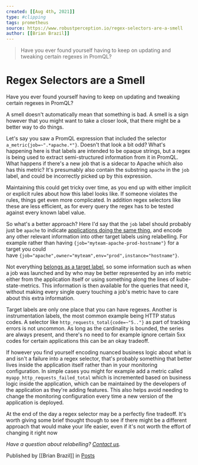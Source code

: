 ```yaml
---
created: [[Aug 4th, 2021]]
type: #clipping
tags: prometheus 
source: https://www.robustperception.io/regex-selectors-are-a-smell
author: [[Brian Brazil]] 
---
```

> Have you ever found yourself having to keep on updating and tweaking certain regexes in PromQL?

# Regex Selectors are a Smell


Have you ever found yourself having to keep on updating and tweaking certain regexes in PromQL?

A smell doesn't automatically mean that something is bad. A smell is a sign however that you might want to take a closer look, that there might be a better way to do things.

Let's say you saw a PromQL expression that included the selector `a_metric{job=~".*apache.*"}`. Doesn't that look a bit odd? What's happening here is that labels are intended to be opaque strings, but a regex is being used to extract semi-structured information from it in PromQL. What happens if there's a new job that is a sidecar to Apache which also has this metric? It's presumably also contain the substring `apache` in the `job` label, and could be incorrectly picked up by this expression.

Maintaining this could get tricky over time, as you end up with either implicit or explicit rules about how this label looks like. If someone violates the rules, things get even more complicated. In addition regex selectors like these are less efficient, as for every query the regex has to be tested against every known label value.

So what's a better approach? Here I'd say that the `job` label should probably just be `apache` to indicate [applications doing the same thing](https://www.robustperception.io/what-is-a-job-label-for), and encode any other relevant information into other target labels using relabelling. For example rather than having `{job="myteam-apache-prod-hostname"}` for a target you could have `{job="apache",owner="myteam",env="prod",instance="hostname"}`.

Not everything [belongs as a target label](https://www.robustperception.io/target-labels-are-for-life-not-just-for-christmas), so some information such as when a job was launched and by who may be better represented by an info metric either from the application itself or using something along the lines of kube-state-metrics. This information is then available for the queries that need it, without making every single query touching a job's metric have to care about this extra information.

Target labels are only one place that you can have regexes. Another is instrumentation labels, the most common example being HTTP status codes. A selector like `http_requests_total{code=~"5.."}` as part of tracking errors is not uncommon. As long as the cardinality is bounded, the series are always present, and there's no need to for example ignore certain 5xx codes for certain applications this can be an okay tradeoff.

If however you find yourself encoding nuanced business logic about what is and isn't a failure into a regex selector, that's probably something that better lives inside the application itself rather than in your monitoring configuration. In simple cases you might for example add a metric called `myapp_http_requests_failed_total` which is incremented based on business logic inside the application, which can be maintained by the developers of the application as they're adding features. This also helps avoid needing to change the monitoring configuration every time a new version of the application is deployed.

At the end of the day a regex selector may be a perfectly fine tradeoff. It's worth giving some brief thought though to see if there might be a different approach that would make your life easier, even if it's not worth the effort of changing it right now

_Have a question about relabelling? [Contact us](mailto:prometheus@robustperception.io)._

Published by [[Brian Brazil]] in [Posts](https://www.robustperception.io/category/posts)
